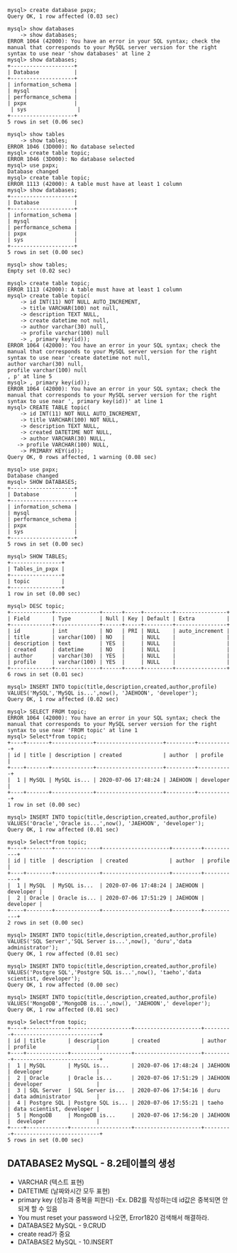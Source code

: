 		

    mysql> create database pxpx;
    Query OK, 1 row affected (0.03 sec)

    mysql> show databases
        -> show databases;
    ERROR 1064 (42000): You have an error in your SQL syntax; check the manual that corresponds to your MySQL server version for the right syntax to use near 'show databases' at line 2
    mysql> show databases;
    +--------------------+
    | Database           |
    +--------------------+
    | information_schema |
    | mysql              |
    | performance_schema |
    | pxpx               |
     | sys                |
    +--------------------+
    5 rows in set (0.06 sec)

    mysql> show tables
        -> show tables;
    ERROR 1046 (3D000): No database selected
    mysql> create table topic;
    ERROR 1046 (3D000): No database selected
    mysql> use pxpx;
    Database changed
    mysql> create table topic;
    ERROR 1113 (42000): A table must have at least 1 column
    mysql> show databases;
    +--------------------+
    | Database           |
    +--------------------+
    | information_schema |
    | mysql              |
    | performance_schema |
    | pxpx               |
    | sys                |
    +--------------------+
    5 rows in set (0.00 sec)

    mysql> show tables;
    Empty set (0.02 sec)

    mysql> create table topic;
    ERROR 1113 (42000): A table must have at least 1 column
    mysql> create table topic(
        -> id INT(11) NOT NULL AUTO_INCREMENT,
        -> title VARCHAR(100) not null,
        -> description TEXT NULL,
        -> create datetime not null,
        -> author varchar(30) null,
        -> profile varchar(100) null
        -> , primary key(id));
    ERROR 1064 (42000): You have an error in your SQL syntax; check the manual that corresponds to your MySQL server version for the right syntax to use near 'create datetime not null,
    author varchar(30) null,
    profile varchar(100) null
    , p' at line 5
    mysql> , primary key(id));
    ERROR 1064 (42000): You have an error in your SQL syntax; check the manual that corresponds to your MySQL server version for the right syntax to use near ', primary key(id))' at line 1
    mysql> CREATE TABLE topic(
        -> id INT(11) NOT NULL AUTO_INCREMENT,
        -> title VARCHAR(100) NOT NULL,
        -> description TEXT NULL,
        -> created DATETIME NOT NULL,
        -> author VARCHAR(30) NULL,
       -> profile VARCHAR(100) NULL,
        -> PRIMARY KEY(id));
    Query OK, 0 rows affected, 1 warning (0.08 sec)

    mysql> use pxpx;
    Database changed
    mysql> SHOW DATABASES;
    +--------------------+
    | Database           |
    +--------------------+
    | information_schema |
    | mysql              |
    | performance_schema |
    | pxpx               |
    | sys                |
    +--------------------+
    5 rows in set (0.00 sec)

    mysql> SHOW TABLES;
    +----------------+
    | Tables_in_pxpx |
    +----------------+
    | topic          |
    +----------------+
    1 row in set (0.00 sec)

    mysql> DESC topic;
    +-------------+--------------+------+-----+---------+----------------+
    | Field       | Type         | Null | Key | Default | Extra          |
    +-------------+--------------+------+-----+---------+----------------+
    | id          | int          | NO   | PRI | NULL    | auto_increment |
    | title       | varchar(100) | NO   |     | NULL    |                |
    | description | text         | YES  |     | NULL    |                |
    | created     | datetime     | NO   |     | NULL    |                |
    | author      | varchar(30)  | YES  |     | NULL    |                |
    | profile     | varchar(100) | YES  |     | NULL    |                |
    +-------------+--------------+------+-----+---------+----------------+
    6 rows in set (0.01 sec)

    mysql> INSERT INTO topic(title,description,created,author,profile) VALUES('MySQL','MySQL is...',now(), 'JAEHOON', 'developer');
    Query OK, 1 row affected (0.02 sec)

    mysql> SELECT FROM topic;
    ERROR 1064 (42000): You have an error in your SQL syntax; check the manual that corresponds to your MySQL server version for the right syntax to use near 'FROM topic' at line 1
    mysql> Select*from topic;
    +----+-------+-------------+---------------------+---------+-----------+
    | id | title | description | created             | author  | profile   |
    +----+-------+-------------+---------------------+---------+-----------+
    |  1 | MySQL | MySQL is... | 2020-07-06 17:48:24 | JAEHOON | developer |
    +----+-------+-------------+---------------------+---------+-----------+
    1 row in set (0.00 sec)

    mysql> INSERT INTO topic(title,description,created,author,profile) VALUES('Oracle','Oracle is...',now(), 'JAEHOON', 'developer');
    Query OK, 1 row affected (0.01 sec)

    mysql> Select*from topic;
    +----+--------+--------------+---------------------+---------+-----------+
    | id | title  | description  | created             | author  | profile   |
    +----+--------+--------------+---------------------+---------+-----------+
    |  1 | MySQL  | MySQL is...  | 2020-07-06 17:48:24 | JAEHOON | developer |
    |  2 | Oracle | Oracle is... | 2020-07-06 17:51:29 | JAEHOON | developer |
    +----+--------+--------------+---------------------+---------+-----------+
    2 rows in set (0.00 sec)

    mysql> INSERT INTO topic(title,description,created,author,profile) VALUES('SQL Server','SQL Server is...',now(), 'duru','data administrator');
    Query OK, 1 row affected (0.01 sec)
 
    mysql> INSERT INTO topic(title,description,created,author,profile) VALUES('Postgre SQL','Postgre SQL is...',now(), 'taeho','data scientist, developer');
    Query OK, 1 row affected (0.00 sec)

    mysql> INSERT INTO topic(title,description,created,author,profile) VALUES('MongoDB','MongoDB is...',now(), 'JAEHOON',' developer');
    Query OK, 1 row affected (0.01 sec)

    mysql> Select*from topic;
    +----+-------------+-------------------+---------------------+---------+---------------------------+
    | id | title       | description       | created             | author  | profile                   |
    +----+-------------+-------------------+---------------------+---------+---------------------------+
    |  1 | MySQL       | MySQL is...       | 2020-07-06 17:48:24 | JAEHOON | developer                 |
    |  2 | Oracle      | Oracle is...      | 2020-07-06 17:51:29 | JAEHOON | developer                 |
    |  3 | SQL Server  | SQL Server is...  | 2020-07-06 17:54:16 | duru    | data administrator        |
    |  4 | Postgre SQL | Postgre SQL is... | 2020-07-06 17:55:21 | taeho   | data scientist, developer |
    |  5 | MongoDB     | MongoDB is...     | 2020-07-06 17:56:20 | JAEHOON |  developer                |
    +----+-------------+-------------------+---------------------+---------+---------------------------+
    5 rows in set (0.00 sec)
      

## DATABASE2 MySQL - 8.2테이블의 생성
- VARCHAR (텍스트 표현)
- DATETIME (날짜와시간 모두 표현)
- primary key (성능과 중복을 피한다) -Ex. DB2를 작성하는데 id값은 중복되면 안되게 할 수 있음
- You must reset your password 나오면, Error1820 검색해서 해결하라.
- DATABASE2 MySQL - 9.CRUD
- create read가 중요
- DATABASE2 MySQL - 10.INSERT
